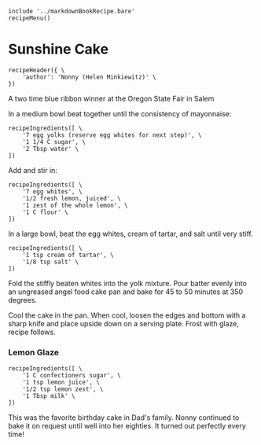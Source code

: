 ~~~ markdown-script
include '../markdownBookRecipe.bare'
recipeMenu()
~~~

# Sunshine Cake

~~~ markdown-script
recipeHeader({ \
    'author': 'Nonny (Helen Minkiewitz)' \
})
~~~

A two time blue ribbon winner at the Oregon State Fair in Salem

In a medium bowl beat together until the consistency of mayonnaise:

~~~ markdown-script
recipeIngredients([ \
    '7 egg yolks (reserve egg whites for next step)', \
    '1 1/4 C sugar', \
    '2 Tbsp water' \
])
~~~

Add and stir in:

~~~ markdown-script
recipeIngredients([ \
    '7 egg whites', \
    '1/2 fresh lemon, juiced', \
    '1 zest of the whole lemon', \
    '1 C flour' \
])
~~~

In a large bowl, beat the egg whites, cream of tartar, and salt until very stiff.

~~~ markdown-script
recipeIngredients([ \
    '1 tsp cream of tartar', \
    '1/8 tsp salt' \
])
~~~

Fold the stiffly beaten whites into the yolk mixture. Pour batter evenly into an ungreased angel
food cake pan and bake for 45 to 50 minutes at 350 degrees.

Cool the cake in the pan. When cool, loosen the edges and bottom with a sharp knife and place upside
down on a serving plate. Frost with glaze, recipe follows.


### Lemon Glaze

~~~ markdown-script
recipeIngredients([ \
    '1 C confectioners sugar', \
    '1 tsp lemon juice', \
    '1/2 tsp lemon zest', \
    '1 Tbsp milk' \
])
~~~

This was the favorite birthday cake in Dad's family. Nonny continued to bake it on request until
well into her eighties. It turned out perfectly every time!
